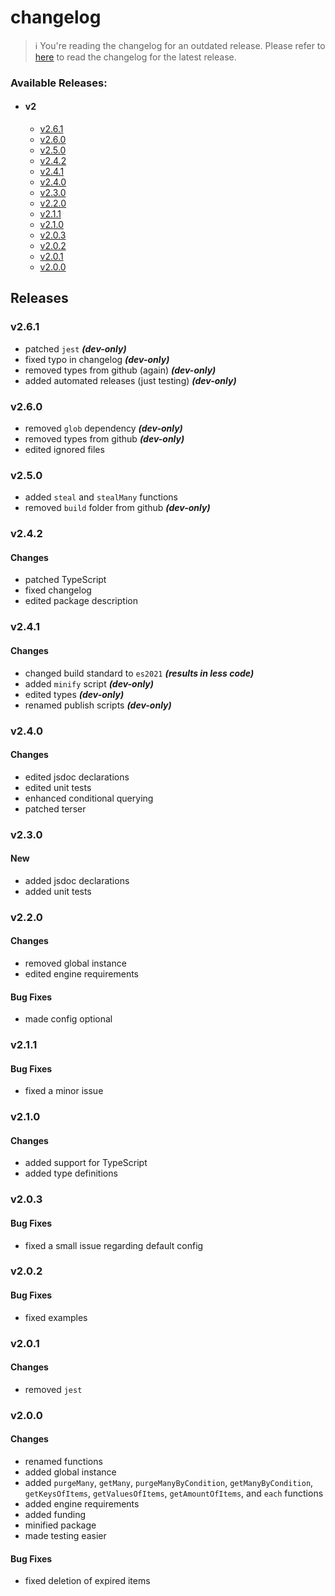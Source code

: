 # changelog

> ℹ️ You're reading the changelog for an outdated release. Please refer to [here](https://github.com/azurydev/cachu/blob/canary/changelog.md) to read the changelog for the latest release.

### Available Releases:

- #### v2
  - [v2.6.1](#v261)
  - [v2.6.0](#v260)
  - [v2.5.0](#v250)
  - [v2.4.2](#v242)
  - [v2.4.1](#v241)
  - [v2.4.0](#v240)
  - [v2.3.0](#v230)
  - [v2.2.0](#v220)
  - [v2.1.1](#v211)
  - [v2.1.0](#v210)
  - [v2.0.3](#v203)
  - [v2.0.2](#v202)
  - [v2.0.1](#v201)
  - [v2.0.0](#v200)

## Releases

### v2.6.1

- patched `jest` ***(dev-only)***
- fixed typo in changelog ***(dev-only)***
- removed types from github (again) ***(dev-only)***
- added automated releases (just testing) ***(dev-only)***

### v2.6.0

- removed `glob` dependency ***(dev-only)***
- removed types from github ***(dev-only)***
- edited ignored files

### v2.5.0

- added `steal` and `stealMany` functions
- removed `build` folder from github ***(dev-only)***

### v2.4.2

#### Changes

- patched TypeScript
- fixed changelog
- edited package description

### v2.4.1

#### Changes

- changed build standard to `es2021` ***(results in less code)***
- added `minify` script ***(dev-only)***
- edited types ***(dev-only)***
- renamed publish scripts ***(dev-only)***

### v2.4.0

#### Changes

- edited jsdoc declarations
- edited unit tests
- enhanced conditional querying
- patched terser

### v2.3.0

#### New

- added jsdoc declarations
- added unit tests

### v2.2.0

#### Changes

- removed global instance
- edited engine requirements

#### Bug Fixes

- made config optional

### v2.1.1

#### Bug Fixes

- fixed a minor issue

### v2.1.0

#### Changes

- added support for TypeScript
- added type definitions

### v2.0.3

#### Bug Fixes

- fixed a small issue regarding default config

### v2.0.2

#### Bug Fixes

- fixed examples

### v2.0.1

#### Changes

- removed `jest`

### v2.0.0

#### Changes

- renamed functions
- added global instance
- added `purgeMany`, `getMany`, `purgeManyByCondition`, `getManyByCondition`, `getKeysOfItems`, `getValuesOfItems`, `getAmountOfItems`, and `each` functions
- added engine requirements
- added funding
- minified package
- made testing easier

#### Bug Fixes

- fixed deletion of expired items
